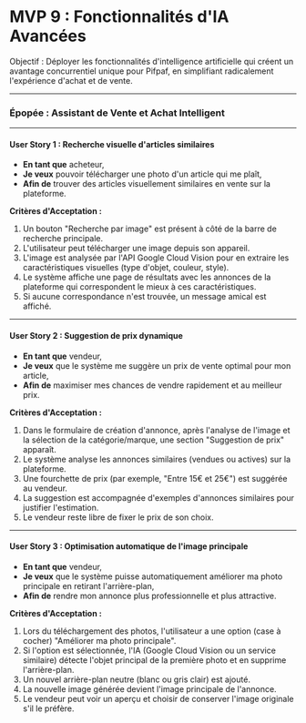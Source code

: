 # MVP 9 : Fonctionnalités d'IA Avancées

Objectif : Déployer les fonctionnalités d'intelligence artificielle qui créent un avantage concurrentiel unique pour Pifpaf, en simplifiant radicalement l'expérience d'achat et de vente.

---

### Épopée : Assistant de Vente et Achat Intelligent

---

#### User Story 1 : Recherche visuelle d'articles similaires

*   **En tant que** acheteur,
*   **Je veux** pouvoir télécharger une photo d'un article qui me plaît,
*   **Afin de** trouver des articles visuellement similaires en vente sur la plateforme.

**Critères d'Acceptation :**
1.  Un bouton "Recherche par image" est présent à côté de la barre de recherche principale.
2.  L'utilisateur peut télécharger une image depuis son appareil.
3.  L'image est analysée par l'API Google Cloud Vision pour en extraire les caractéristiques visuelles (type d'objet, couleur, style).
4.  Le système affiche une page de résultats avec les annonces de la plateforme qui correspondent le mieux à ces caractéristiques.
5.  Si aucune correspondance n'est trouvée, un message amical est affiché.

---

#### User Story 2 : Suggestion de prix dynamique

*   **En tant que** vendeur,
*   **Je veux** que le système me suggère un prix de vente optimal pour mon article,
*   **Afin de** maximiser mes chances de vendre rapidement et au meilleur prix.

**Critères d'Acceptation :**
1.  Dans le formulaire de création d'annonce, après l'analyse de l'image et la sélection de la catégorie/marque, une section "Suggestion de prix" apparaît.
2.  Le système analyse les annonces similaires (vendues ou actives) sur la plateforme.
3.  Une fourchette de prix (par exemple, "Entre 15€ et 25€") est suggérée au vendeur.
4.  La suggestion est accompagnée d'exemples d'annonces similaires pour justifier l'estimation.
5.  Le vendeur reste libre de fixer le prix de son choix.

---

#### User Story 3 : Optimisation automatique de l'image principale

*   **En tant que** vendeur,
*   **Je veux** que le système puisse automatiquement améliorer ma photo principale en retirant l'arrière-plan,
*   **Afin de** rendre mon annonce plus professionnelle et plus attractive.

**Critères d'Acceptation :**
1.  Lors du téléchargement des photos, l'utilisateur a une option (case à cocher) "Améliorer ma photo principale".
2.  Si l'option est sélectionnée, l'IA (Google Cloud Vision ou un service similaire) détecte l'objet principal de la première photo et en supprime l'arrière-plan.
3.  Un nouvel arrière-plan neutre (blanc ou gris clair) est ajouté.
4.  La nouvelle image générée devient l'image principale de l'annonce.
5.  Le vendeur peut voir un aperçu et choisir de conserver l'image originale s'il le préfère.
